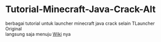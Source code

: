 # Tutorial-Minecraft-Java-Crack-Alt
berbagai tutorial untuk launcher minecraft java crack selain TLauncher Original <br />
langsung saja menuju [Wiki](https://github.com/Doc5az/Tutorial-Minecraft-Java-Server/wiki) nya
